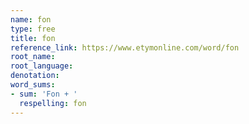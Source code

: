 ```yaml
---
name: fon
type: free
title: fon
reference_link: https://www.etymonline.com/word/fon
root_name: 
root_language: 
denotation: 
word_sums:
- sum: 'Fon + '
  respelling: fon
---
```

